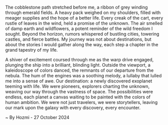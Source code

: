 
The cobblestone path stretched before me, a ribbon of grey winding through emerald fields.  A heavy pack weighed on my shoulders, filled with meager supplies and the hope of a better life. Every creak of the cart, every rustle of leaves in the wind, held a promise of the unknown. The air smelled of damp earth and wildflowers, a potent reminder of the wild freedom I sought. Beyond the horizon, rumors whispered of bustling cities, towering castles, and fierce battles.  My journey was not about destinations, but about the stories I would gather along the way, each step a chapter in the grand tapestry of my life.

A shiver of excitement coursed through me as the warp drive engaged, plunging the ship into a brilliant, blinding light. Outside the viewport, a kaleidoscope of colors danced, the remnants of our departure from the nebula.  The hum of the engines was a soothing melody, a lullaby that lulled me into a sense of awe.  Our destination: a newly discovered exoplanet teeming with life. We were pioneers, explorers charting the unknown, weaving our way through the vastness of space. The possibilities were endless, each planet a canvas waiting to be painted with the colors of human ambition.  We were not just travelers, we were storytellers, leaving our mark upon the galaxy with every discovery, every encounter. 

~ By Hozmi - 27 October 2024
